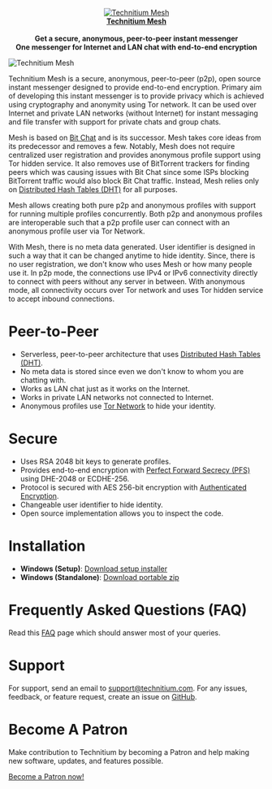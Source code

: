 <p align="center">
	<a href="https://mesh.im/">
		<img src="https://mesh.im/img/logo.png" alt="Technitium Mesh" /><br />
		<b>Technitium Mesh</b>
	</a><br />
	<br />
	<b>Get a secure, anonymous, peer-to-peer instant messenger</b><br />
	<b>One messenger for Internet and LAN chat with end-to-end encryption</b>
</p>
<p>
<img src="https://mesh.im/img/mesh-screenshot.png" alt="Technitium Mesh" />
</p>

Technitium Mesh is a secure, anonymous, peer-to-peer (p2p), open source instant messenger designed to provide end-to-end encryption. Primary aim of developing this instant messenger is to provide privacy which is achieved using cryptography and anonymity using Tor network. It can be used over Internet and private LAN networks (without Internet) for instant messaging and file transfer with support for private chats and group chats.

Mesh is based on [Bit Chat](https://github.com/TechnitiumSoftware/BitChatClient) and is its successor. Mesh takes core ideas from its predecessor and removes a few. Notably, Mesh does not require centralized user registration and provides anonymous profile support using Tor hidden service. It also removes use of BitTorrent trackers for finding peers which was causing issues with Bit Chat since some ISPs blocking BitTorrent traffic would also block Bit Chat traffic. Instead, Mesh relies only on [Distributed Hash Tables (DHT)](https://en.wikipedia.org/wiki/Distributed_hash_table) for all purposes.

Mesh allows creating both pure p2p and anonymous profiles with support for running multiple profiles concurrently. Both p2p and anonymous profiles are interoperable such that a p2p profile user can connect with an anonymous profile user via Tor Network.

With Mesh, there is no meta data generated. User identifier is designed in such a way that it can be changed anytime to hide identity. Since, there is no user registration, we don't know who uses Mesh or how many people use it. In p2p mode, the connections use IPv4 or IPv6 connectivity directly to connect with peers without any server in between. With anonymous mode, all connectivity occurs over Tor network and uses Tor hidden service to accept inbound connections.

# Peer-to-Peer
- Serverless, peer-to-peer architecture that uses [Distributed Hash Tables (DHT)](https://en.wikipedia.org/wiki/Distributed_hash_table).
- No meta data is stored since even we don't know to whom you are chatting with.
- Works as LAN chat just as it works on the Internet.
- Works in private LAN networks not connected to Internet.
- Anonymous profiles use [Tor Network](https://www.torproject.org/) to hide your identity.

# Secure
- Uses RSA 2048 bit keys to generate profiles.
- Provides end-to-end encryption with [Perfect Forward Secrecy (PFS)](https://en.wikipedia.org/wiki/Forward_secrecy) using DHE-2048 or ECDHE-256.
- Protocol is secured with AES 256-bit encryption with [Authenticated Encryption](https://en.wikipedia.org/wiki/Authenticated_encryption).
- Changeable user identifier to hide identity.
- Open source implementation allows you to inspect the code.

# Installation
- **Windows (Setup)**: [Download setup installer](https://download.technitium.com/mesh/MeshSetup.zip)
- **Windows (Standalone)**: [Download portable zip](https://download.technitium.com/mesh/MeshPortable.zip)

# Frequently Asked Questions (FAQ)
Read this [FAQ](https://mesh.im/faq.html) page which should answer most of your queries.

# Support
For support, send an email to support@technitium.com. For any issues, feedback, or feature request, create an issue on [GitHub](https://github.com/TechnitiumSoftware/Mesh/issues).

# Become A Patron
Make contribution to Technitium by becoming a Patron and help making new software, updates, and features possible.

[Become a Patron now!](https://www.patreon.com/technitium)
